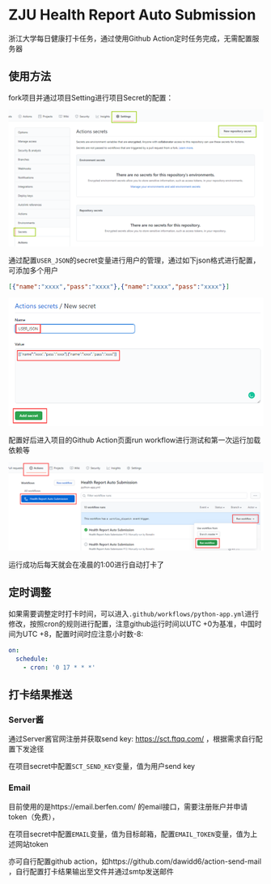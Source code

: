 # ZJU Health Report Auto Submission
浙江大学每日健康打卡任务，通过使用Github Action定时任务完成，无需配置服务器
## 使用方法
fork项目并通过项目Setting进行项目Secret的配置：

![0](md.asset/0.png)

通过配置`USER_JSON`的secret变量进行用户的管理，通过如下json格式进行配置，可添加多个用户

```json
[{"name":"xxxx","pass":"xxxx"},{"name":"xxxx","pass":"xxxx"}]
```

![1](md.asset/1.png)

配置好后进入项目的Github Action页面run workflow进行测试和第一次运行加载依赖等

![2](md.asset/2.png)

运行成功后每天就会在凌晨的1:00进行自动打卡了

## 定时调整

如果需要调整定时打卡时间，可以进入`.github/workflows/python-app.yml`进行修改，按照cron的规则进行配置，注意github运行时间以UTC +0为基准，中国时间为UTC +8，配置时间时应注意小时数-8:

```yml
on:
  schedule:
    - cron: '0 17 * * *'
```

## 打卡结果推送

### Server酱

通过Server酱官网注册并获取send key: https://sct.ftqq.com/ ，根据需求自行配置下发途径

在项目secret中配置`SCT_SEND_KEY`变量，值为用户send key

### Email

目前使用的是https://email.berfen.com/ 的email接口，需要注册账户并申请token（免费），

在项目secret中配置`EMAIL`变量，值为目标邮箱，配置`EMAIL_TOKEN`变量，值为上述网站token

亦可自行配置github action，如https://github.com/dawidd6/action-send-mail ，自行配置打卡结果输出至文件并通过smtp发送邮件